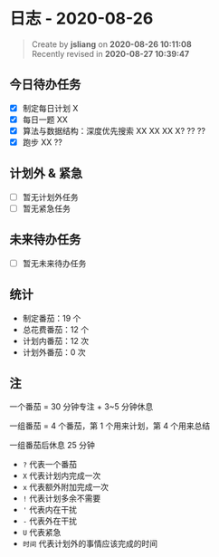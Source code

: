 日志 - 2020-08-26
===

> Create by **jsliang** on **2020-08-26 10:11:08**  
> Recently revised in **2020-08-27 10:39:47**

## 今日待办任务

* [x] 制定每日计划 X
* [x] 每日一题 XX
* [x] 算法与数据结构：深度优先搜索 XX XX XX X? ?? ??
* [x] 跑步 XX ??

## 计划外 & 紧急

* [ ] 暂无计划外任务
* [ ] 暂无紧急任务

## 未来待办任务

* [ ] 暂无未来待办任务

## 统计

* 制定番茄：19 个
* 总花费番茄：12 个
* 计划内番茄：12 次
* 计划外番茄：0 次

## 注

一个番茄 = 30 分钟专注 + 3~5 分钟休息

一组番茄 = 4 个番茄，第 1 个用来计划，第 4 个用来总结

一组番茄后休息 25 分钟

* `?` 代表一个番茄
* `X` 代表计划内完成一次
* `x` 代表额外附加完成一次
* `!` 代表计划多余不需要
* `'` 代表内在干扰
* `-` 代表外在干扰
* `U` 代表紧急
* `时间` 代表计划外的事情应该完成的时间
